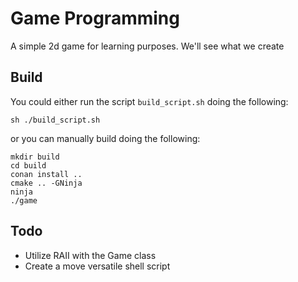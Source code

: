 # Game Programming
A simple 2d game for learning purposes. We'll see what we create

## Build
You could either run the script `build_script.sh` doing the following:
```
sh ./build_script.sh
```
or you can manually build doing the following:
```
mkdir build
cd build
conan install ..
cmake .. -GNinja
ninja
./game
```

## Todo
- Utilize RAII with the Game class
- Create a move versatile shell script
